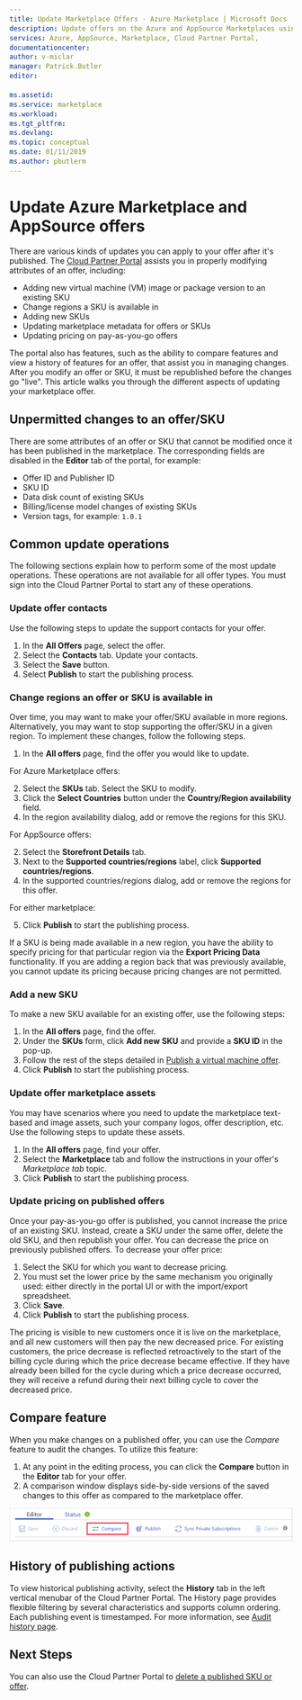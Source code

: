```yaml
---
title: Update Marketplace Offers - Azure Marketplace | Microsoft Docs
description: Update offers on the Azure and AppSource Marketplaces using the Cloud Partner Portal
services: Azure, AppSource, Marketplace, Cloud Partner Portal, 
documentationcenter:
author: v-miclar
manager: Patrick.Butler  
editor:

ms.assetid: 
ms.service: marketplace
ms.workload: 
ms.tgt_pltfrm: 
ms.devlang: 
ms.topic: conceptual
ms.date: 01/11/2019
ms.author: pbutlerm
---
```


# Update Azure Marketplace and AppSource offers

There are various kinds of updates you can apply to your offer after it's published.  The [Cloud Partner Portal](https://cloudpartner.azure.com/) assists you in properly modifying attributes of an offer, including:

-  Adding new virtual machine (VM) image or package version to an existing SKU
-  Change regions a SKU is available in
-  Adding new SKUs
-  Updating marketplace metadata for offers or SKUs 
-  Updating pricing on pay-as-you-go offers

The portal also has features, such as the ability to compare features and view a history of features for an offer, that assist you in managing changes.  After you modify an offer or SKU, it must be republished before the changes go "live".  This article walks you through the different aspects of updating your marketplace offer.

## Unpermitted changes to an offer/SKU

There are some attributes of an offer or SKU that cannot be modified once it has been published in the marketplace.  The corresponding fields are disabled in the **Editor** tab of the portal, for example:  

- Offer ID and Publisher ID
- SKU ID 
- Data disk count of existing SKUs
- Billing/license model changes of existing SKUs
- Version tags, for example: `1.0.1`


## Common update operations

The following sections explain how to perform some of the most update operations.  These operations are not available for all offer types.  You must sign into the Cloud Partner Portal to start any of these operations.


### Update offer contacts

Use the following steps to update the support contacts for your offer.
1. In the **All Offers** page, select the offer.
2. Select the **Contacts** tab. Update your contacts.
3. Select the **Save** button.
4. Select **Publish** to start the publishing process.


### Change regions an offer or SKU is available in

Over time, you may want to make your offer/SKU available in more regions.
Alternatively, you may want to stop supporting the offer/SKU in a given region.
To implement these changes, follow the following steps.

1. In the **All offers** page, find the offer you would like to update.

For Azure Marketplace offers:

2. Select the **SKUs** tab.  Select the SKU to modify.
3. Click the **Select Countries** button under the **Country/Region availability** field.
4. In the region availability dialog, add or remove the regions for this SKU.

For AppSource offers:

2. Select the **Storefront Details** tab.
3. Next to the **Supported countries/regions** label, click **Supported countries/regions**. 
4. In the supported countries/regions dialog, add or remove the regions for this offer.

For either marketplace:

5. Click **Publish** to start the publishing process. 

If a SKU is being made available in a new region, you have the ability to specify pricing for that particular region via the **Export Pricing Data** functionality. If you are adding a region back that was previously available, you cannot update its pricing because pricing changes are not permitted.


### Add a new SKU 

To make a new SKU available for an existing offer, use the following steps:

1. In the **All offers** page, find the offer.
3. Under the **SKUs** form, click **Add new SKU** and provide a **SKU ID** in the pop-up.
4. Follow the rest of the steps detailed in [Publish a virtual machine offer](../virtual-machine/cpp-publish-offer.md).
5. Click **Publish** to start the publishing process.


### Update offer marketplace assets

You may have scenarios where you need to update the marketplace text-based and image assets, such your company logos, offer description, etc. Use the
following steps to update these assets.

1. In the **All offers** page, find your offer. 
2. Select the **Marketplace** tab and follow the instructions in your offer's *Marketplace tab* topic.
3. Click **Publish** to start the publishing process.


### Update pricing on published offers

Once your pay-as-you-go offer is published, you cannot increase the price of an existing SKU.  Instead, create a SKU under the same offer, delete the old SKU, and then republish your offer. You can decrease the price on previously published offers. To decrease your offer price:

1. Select the SKU for which you want to decrease pricing.
2. You must set the lower price by the same mechanism you originally used: either directly in the portal UI or with the import/export spreadsheet.
3. Click **Save**.
4. Click **Publish** to start the publishing process.

The pricing is visible to new customers once it is live on the marketplace, and all new customers will then pay the new decreased price.  For existing customers, the price decrease is reflected retroactively to the start of the billing cycle during which the price decrease became effective.  If they have already been billed for the cycle during which a price decrease occurred, they will receive a refund during their next billing cycle to cover the decreased price.


## Compare feature

When you make changes on a published offer, you can use the *Compare* feature to audit the changes. To utilize this feature:

1. At any point in the editing process, you can click the **Compare** button in the **Editor** tab for your offer.
2. A comparison window displays side-by-side versions of the saved changes to this offer as compared to the marketplace offer. 

![Compare offer button in editor tab](./media/offer-compare-button.png)


## History of publishing actions

To view historical publishing activity, select the **History** tab in the left vertical menubar of the Cloud Partner Portal.  The History page provides flexible filtering by several characteristics and supports column ordering.  Each publishing event is timestamped.  For more information, see [Audit history page](../portal-tour/cpp-history-page.md).


## Next Steps

You can also use the Cloud Partner Portal to [delete a published SKU or offer](./cpp-delete-offer.md).
